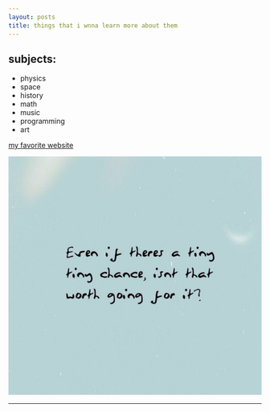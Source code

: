 ```yaml
---
layout: posts
title: things that i wnna learn more about them
---
```


## subjects:
- physics
- space
- history
- math
- music
- programming
- art

[my favorite website](http://www.spotify.com)





![alt text](../assets/images/text.jpg "Text")

---

